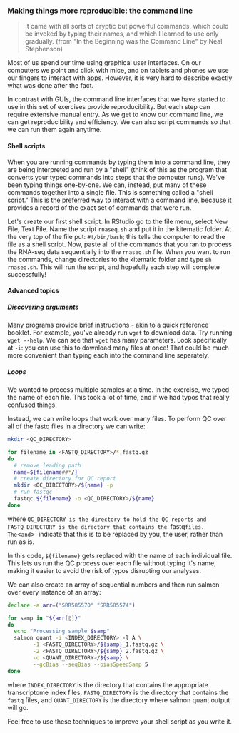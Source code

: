 ### Making things more reproducible: the command line

> It came with all sorts of cryptic but powerful commands, which could be invoked by typing their names, and which I learned to use only gradually. (from "In the Beginning was the Command Line" by Neal Stephenson)

Most of us spend our time using graphical user interfaces.
On our computers we point and click with mice, and on tablets and phones we use our fingers to interact with apps.
However, it is very hard to describe exactly what was done after the fact.

In contrast with GUIs, the command line interfaces that we have started to use in this set of exercises provide reproducibility.
But each step can require extensive manual entry.
As we get to know our command line, we can get reproducibility and efficiency.
We can also script commands so that we can run them again anytime.

#### Shell scripts

When you are running commands by typing them into a command line, they are being interpreted and run by a "shell" (think of this as the program that converts your typed commands into steps that the computer runs).
We've been typing things one-by-one.
We can, instead, put many of these commands together into a single file.
This is something called a "shell script."
This is the preferred way to interact with a command line, because it provides a record of the exact set of commands that were run.

Let's create our first shell script.
In RStudio go to the file menu, select New File, Text File.
Name the script `rnaseq.sh` and put it in the kitematic folder.
At the very top of the file put: `#!/bin/bash`; this tells the computer to read the file as a shell script. 
Now, paste all of the commands that you ran to process the RNA-seq data sequentially into the `rnaseq.sh` file.
When you want to run the commands, change directories to the kitematic folder and type `sh rnaseq.sh`.
This will run the script, and hopefully each step will complete successfully!

#### Advanced topics

##### Discovering arguments

Many programs provide brief instructions - akin to a quick reference booklet.
For example, you've already run `wget` to download data.
Try running `wget --help`.
We can see that `wget` has many parameters.
Look specifically at `-i`: you can use this to download many files at once!
That could be much more convenient than typing each into the command line separately.

##### Loops

We wanted to process multiple samples at a time.
In the exercise, we typed the name of each file.
This took a lot of time, and if we had typos that really confused things.

Instead, we can write loops that work over many files.
To perform QC over all of the fastq files in a directory we can write:
```bash
mkdir <QC_DIRECTORY>

for filename in <FASTQ_DIRECTORY>/*.fastq.gz
do
  # remove leading path
  name=${filename##*/}
  # create directory for QC report
  mkdir <QC_DIRECTORY>/${name} -p
  # run fastqc
  fastqc ${filename} -o <QC_DIRECTORY>/${name}
done
```
where `QC_DIRECTORY is the directory to hold the QC reports and FASTQ_DIRECTORY is the directory that contains the `fastq` files.
The `<` and `>` indicate that this is to be replaced by you, the user, rather than run as is.

In this code, `${filename}` gets replaced with the name of each individual file.
This lets us run the QC process over each file without typing it's name, making it easier to avoid the risk of typos disrupting our analyses.

We can also create an array of sequential numbers and then run salmon over every instance of an array:
```bash
declare -a arr=("SRR585570" "SRR585574")

for samp in "${arr[@]}"
do
  echo "Processing sample $samp"
  salmon quant -i <INDEX_DIRECTORY> -l A \
        -1 <FASTQ_DIRECTORY>/${samp}_1.fastq.gz \
        -2 <FASTQ_DIRECTORY>/${samp}_2.fastq.gz \
        -o <QUANT_DIRECTORY>/${samp} \
        --gcBias --seqBias --biasSpeedSamp 5
done
```
where `INDEX_DIRECTORY` is the directory that contains the appropriate transcriptome index files, `FASTQ_DIRECTORY` is the directory that contains the `fastq` files, and `QUANT_DIRECTORY` is the directory where salmon quant output will go.

Feel free to use these techniques to improve your shell script as you write it.
